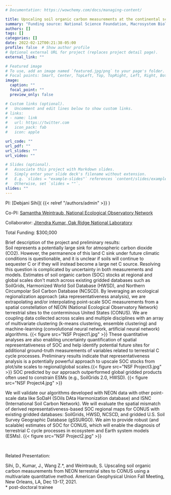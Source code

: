 ```yaml
---
# Documentation: https://wowchemy.com/docs/managing-content/

title: Upscaling soil organic carbon measurements at the continental scale by understanding emergent ecosystem properties and spatial representativeness analysis 
summary: "Funding source: National Science Foundation, Macrosystem Biology and NEON-Enabled Science  (Award #: DEB-2106137)"
authors: []
tags: []
categories: []
date: 2022-02-12T00:21:38-05:00
profile: false  # Show author profile
# Optional external URL for project (replaces project detail page).
external_link: ""

# Featured image
# To use, add an image named `featured.jpg/png` to your page's folder.
# Focal points: Smart, Center, TopLeft, Top, TopRight, Left, Right, BottomLeft, Bottom, BottomRight.
image:
  caption: ""
  focal_point: ""
  preview_only: false

# Custom links (optional).
#   Uncomment and edit lines below to show custom links.
# links:
# - name: link
#   url: https://twitter.com
#   icon_pack: fab
#   icon: apple

url_code: ""
url_pdf: ""
url_slides: ""
url_video: ""

# Slides (optional).
#   Associate this project with Markdown slides.
#   Simply enter your slide deck's filename without extension.
#   E.g. `slides = "example-slides"` references `content/slides/example-slides.md`.
#   Otherwise, set `slides = ""`.
slides: ""
---
```

PI: [Debjani Sihi]( {{< relref "/authors/admin" >}} )

Co-PI: [Samantha Weintraub, National Ecological Observatory Network](https://www.neonscience.org/person/samantha-weintraub-leff)

Collaborator: [Jitendra Kumar, Oak Ridge National Laboratory](https://www.ornl.gov/staff-profile/jitendra-kumar)

Total Funding: $300,000 

Brief description of the project and preliminary results: \
Soil represents a potentially large sink for atmospheric carbon dioxide (CO2). However, the permanence of this land C sink under future climatic conditions is questionable, and it is unclear if soils will continue to sequester C or if they will instead become a large net C source. Resolving this question is complicated by uncertainty in both measurements and models. Estimates of soil organic carbon (SOC) stocks at regional and global scales don't match across existing gridded databases such as SoilGrids, Harmonized World Soil Database (HWSD), and Northern Circumpolar Soil Carbon Database (NCSCD). By leveraging an ecological regionalization approach (aka representativeness analysis), we are extrapolating and/or interpolating point-scale SOC measurements from a spatial constellation of NEON (National Ecological Observatory Network) terrestrial sites to the conterminous United States (CONUS). We are coupling data collected across scales and multiple disciplines with an array of multivariate clustering (k-means clustering, ensemble clustering) and machine-learning (convolutional neural network, artificial neural network) algorithms. {{< figure src="NSF Project1.jpg" >}} These quantitative analyses are also enabling uncertainty quantification of spatial representativeness of SOC and help identify potential future sites for additional ground-truth measurements of variables related to terrestrial C cycle processes. Preliminary results indicate that representativeness analysis is a potentially powerful approach to upscale SOC stocks from plot/site scales to regional/global scales.{{< figure src="NSF Project3.jpg" >}} SOC predicted by our approach outperformed global gridded products often used to constrain ESMs (e.g., SoilGrids 2.0, HWSD). {{< figure src="NSF Project4.jpg" >}}

We will validate our algorithms developed with NEON data with other point-scale data like SoDaH (SOils DAta Harmonization database) and ISNC (International Soil Carbon Network). We will evaluate the spatial mismatch of derived representativeness-based SOC regional maps for CONUS with existing gridded databases: SoilGrids, HWSD, NCSCD, and gridded U.S. Soil Survey Geographic Database (gSSURGO). We aim to provide robust (and scalable) estimates of SOC for CONUS, which will enable the diagnosis of terrestrial C cycle processes in ecosystem and Earth system models (ESMs). {{< figure src="NSF Project2.jpg" >}}

<p>&nbsp;</p>

Related Presentation:

Sihi, D., Kumar, J., Wang Z.*, and Weintraub, S. Upscaling soil organic carbon measurements from NEON terrestrial sites to CONUS using a multivariate quantitative method. American Geophysical Union Fall Meeting, New Orleans, LA, Dec 13-17, 2021.\
\* post-doctoral trainee


